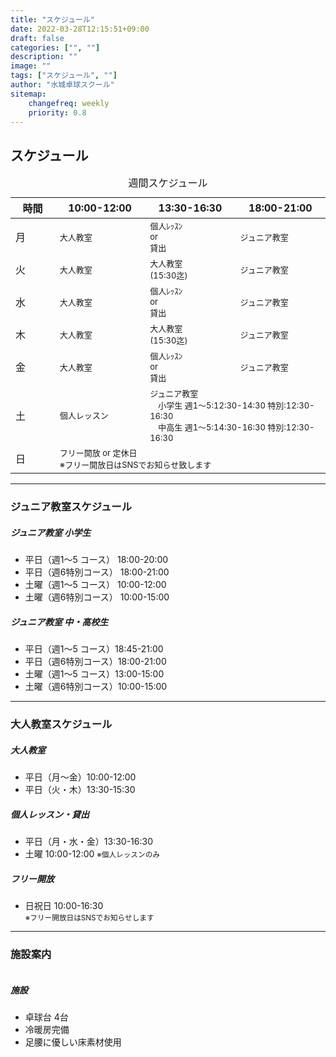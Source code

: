 ```yaml
---
title: "スケジュール"
date: 2022-03-28T12:15:51+09:00
draft: false
categories: ["", ""]
description: ""
image: ""
tags: ["スケジュール", ""]
author: "水城卓球スクール"
sitemap:
    changefreq: weekly
    priority: 0.8
---
```


## スケジュール

<div>
    <div class="col-lg-10 mt-4 position-relative">
        <table class="table caption-top text-primary border-primary">
        <caption class="h5 text-primary">週間スケジュール</caption>
        <thead class="border-primary">
            <tr>
            <th scope="col" width="6%">時間</th>
            <th scope="col" width="9%">10:00-12:00</th>
            <th scope="col" width="9%">13:30-16:30</th>
            <th scope="col" width="9%">18:00-21:00</th>
            </tr>
        </thead>
        <tbody class="border-primary">
            <tr>
            <td>月</td>
            <td><span style="font-size: small;">大人教室</span></td>
            <td><span style="font-size: small;"><span style="display: inline-block;white-space: nowrap;">個人ﾚｯｽﾝ</span><br />or<br />貸出</span></td>
            <td><span style="font-size: small;">ジュニア教室</span></td>
            </tr>
            <tr>
            <td>火</td>
            <td><span style="font-size: small;">大人教室</span></td>
            <td><span style="font-size: small;"><span style="display: inline-block;white-space: nowrap;">大人教室</span><br />(15:30迄)</span></td>
            <td><span style="font-size: small;">ジュニア教室</span></td>
            </tr>
            <tr>
            <td>水</td>
            <td><span style="font-size: small;">大人教室</span></td>
            <td><span style="font-size: small;"><span style="display: inline-block;white-space: nowrap;">個人ﾚｯｽﾝ</span><br />or<br />貸出</span></td>
            <td><span style="font-size: small;">ジュニア教室</span></td>
            </tr>
            <tr>
            <td>木</td>
            <td><span style="font-size: small;">大人教室</span></td>
            <td><span style="font-size: small;"><span style="display: inline-block;white-space: nowrap;">大人教室</span><br />(15:30迄)</span></td>
            <td><span style="font-size: small;">ジュニア教室</span></td>
            </tr>
            <td>金</td>
            <td><span style="font-size: small;">大人教室</span></td>
            <td><span style="font-size: small;"><span style="display: inline-block;white-space: nowrap;">個人ﾚｯｽﾝ</span><br />or<br />貸出</span></td>
            <td><span style="font-size: small;">ジュニア教室</span></td>
            </tr>
            <td>土</td>
            <td><span style="font-size: small;">個人レッスン</span></td>
            <td colspan="2"><span style="font-size: small;">ジュニア教室<br />　小学生 週1～5:12:30-14:30 特別:12:30-16:30
            <br />　中高生 週1～5:14:30-16:30 特別:12:30-16:30</span></td>
            </tr>
            <td>日</td>
            <td colspan="3"><span style="font-size: small;"><span style="display: inline-block;white-space: nowrap;">フリー開放 or 定休日<br>※フリー開放日はSNSでお知らせ致します</span></td>
            </tr>
        </tbody>
        </table>
    </div>
</div>

<div id="junior" class="pt-4"></div>
<hr />

### ジュニア教室スケジュール

<div class="card bg-transparent mb-4">
	<div class="row">
		<div class="col-md-12 mt-0 mt-md-0">
            <div class="card-body">
            <h5 class="card-title">ジュニア教室 小学生</h5>
            <p class="card-text"></p>
            <ul class="list-group list-group-flush">
            <li class="list-group-item text-primary border-primary">平日（週1～5 コース） 18:00-20:00</li>
            <li class="list-group-item text-primary border-primary">平日（週6特別コース） 18:00-21:00</li>
            <li class="list-group-item text-primary border-primary">土曜（週1～5 コース） 10:00-12:00</li>
            <li class="list-group-item text-primary border-primary">土曜（週6特別コース） 10:00-15:00</li>
            </ul>
            </div>
        </div>
    </div>
	<div class="row">
		<div class="col-md-12 mt-0 mt-md-0">
            <div class="card-body">
            <h5 class="card-title">ジュニア教室 中・高校生</h5>
            <p class="card-text"></p>
            <ul class="list-group list-group-flush">
            <li class="list-group-item text-primary border-primary">平日（週1～5 コース）18:45-21:00</li>
            <li class="list-group-item text-primary border-primary">平日（週6特別コース）18:00-21:00</li>
            <li class="list-group-item text-primary border-primary">土曜（週1～5 コース）13:00-15:00</li>
            <li class="list-group-item text-primary border-primary">土曜（週6特別コース）10:00-15:00</li>
            </ul>
            </div>
        </div>
	</div>
</div>

<div id="adult" class="pt-4"></div>
<hr />

### 大人教室スケジュール

<div class="card bg-transparent mb-4">
	<div class="row">
		<div class="col-md-12 mt-0 mt-md-0">
            <div class="card-body">
            <h5 class="card-title">大人教室</h5>
            <p class="card-text"></p>
            <ul class="list-group list-group-flush">
            <li class="list-group-item text-primary border-primary">平日（月～金）10:00-12:00</li>
            <li class="list-group-item text-primary border-primary">平日（火・木）13:30-15:30</li>
            </ul>
            </div>
        </div>
    </div>
	<div class="row">
		<div class="col-md-12 mt-0 mt-md-0">
            <div class="card-body">
            <h5 class="card-title">個人レッスン・貸出</h5>
            <p class="card-text"></p>
            <ul class="list-group list-group-flush">
            <li class="list-group-item text-primary border-primary">平日（月・水・金）13:30-16:30</li>
            <li class="list-group-item text-primary border-primary">土曜 10:00-12:00 <small>※個人レッスンのみ</small></li>
            </ul>
            </div>
        </div>
	</div>
	<div class="row">
		<div class="col-md-12 mt-0 mt-md-0">
            <div class="card-body">
            <h5 class="card-title">フリー開放</h5>
            <p class="card-text"></p>
            <ul class="list-group list-group-flush">
            <li class="list-group-item text-primary border-primary">日祝日 10:00-16:30<br><small>※フリー開放日はSNSでお知らせします</small></li>
            </ul>
            </div>
        </div>
	</div>
</div>

<div id="facility" class="pt-4"></div>
<hr />


### 施設案内

<div class="card bg-transparent mb-4">
	<div class="row">
		<div class="col-md-5">
			<img class="rounded-3" src="/images/blog/100.jpg" alt="">
		</div>
		<div class="col-md-7 mt-3 mt-md-0">
        <div class="card-body">
            <h5 class="card-title">施設</h5>
            <p class="card-text"></p>
            <ul class="list-group list-group-flush">
            <li class="list-group-item text-primary border-primary">卓球台  4台</li>
            <li class="list-group-item text-primary border-primary">冷暖房完備</li>
            <li class="list-group-item text-primary border-primary">足腰に優しい床素材使用</li>
            </ul>
        </div>
        <div class="card-footer">
            <small class="text-muted"></small>
        </div>
		</div>
	</div>
</div>
